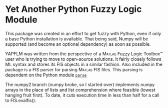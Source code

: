 # Yet Another Python Fuzzy Logic Module #

This package was created in an effort to get fuzzy with Python,
even if only a base Python installation is available. That being
said, Numpy will be supported (and become an optional dependency)
as soon as possible. 

YAPFLM was written from the perspective of a <span style="font-variant: small-caps">
Matlab</span> Fuzzy Logic Toolbox&trade; user who is trying to move to open-source
solutions. It fairly closely follows ML syntax and stores its FIS objects in
a similar fashion. Also included in the package is a FIS parser for parsing
<span style="font-variant: small-caps">Matlab</span> FIS files. This parsing
is dependent on the Python module [`parse`](https://pypi.python.org/pypi/parse "Parse Link")

The numpy2 branch (numpy broke, so I started over) implements numpy arrays in the place of
lists and list comprehension where feasible (lowest hanging fruit first). To date, it cuts
execution time in less than half for a call to FIS.evalfis().
